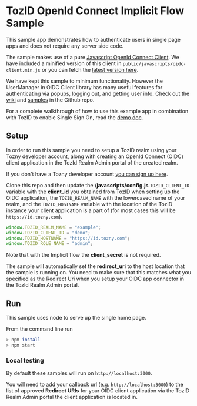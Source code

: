 # TozID OpenId Connect Implicit Flow Sample

This sample app demonstrates how to authenticate users in single page apps
and does not require any server side code.

The sample makes use of a pure [Javascript OpenId Connect Client](https://github.com/IdentityModel/oidc-client-js). We have included a minified
version of this client in `public/javascripts/oidc-client.min.js` or you can
fetch the [latest version here](https://github.com/IdentityModel/oidc-client-js/tree/dev/dist).

We have kept this sample to minimum functionality. However the UserManager in OIDC Client
library has many useful features for authenticating via popups, logging out, and
getting user info. Check out the [wiki](https://github.com/IdentityModel/oidc-client-js/wiki) and [samples](https://github.com/IdentityModel/oidc-client-js/tree/dev/sample/public) in the Github repo.

For a complete walkthrough of how to use this example app in combination with TozID to enable Single Sign On, read the [demo doc](./TozIDPoweredOIDCImplicitFlowThirdPartySSO).

## Setup
In order to run this sample you need to setup a TozID realm using your Tozny developer account, along with creating an OpenId Connect (OIDC) client
application in the TozId Realm Admin portal of the created realm.

If you don't have a Tozny developer account [you can sign up here](https://www.dashboard.tozny.com/register).

Clone this repo and then update the <b>/javascripts/config.js</b> `TOZID_CLIENT_ID` variable with the <b>client_id</b> you obtained from TozID when setting up the OIDC application, the `TOZID_REALM_NAME` with the lowercased name of your realm, and the `TOZID_HOSTNAME` variable with the location of the TozID instance your client application is a part of (for most cases this will be `https://id.tozny.com`).

```js
window.TOZID_REALM_NAME = "example";
window.TOZID_CLIENT_ID = "demo";
window.TOZID_HOSTNAME = "https://id.tozny.com";
window.TOZID_ROLE_NAME = "admin";
```

Note that with the Implicit flow the **client_secret** is not required.

The sample will automatically set the **redirect_uri** to the host
location that the sample is running on. You need to make sure that
this matches what you specified as the Redirect Uri when you
setup your OIDC app connector in the TozId Realm Admin portal.

## Run
This sample uses node to serve up the single home page.

From the command line run
```bash
> npm install
> npm start
```

### Local testing
By default these samples will run on `http://localhost:3000`.

You will need to add your callback url (e.g. `http://localhost:3000`) to the list of approved **Redirect URIs** for your OIDC client application via the TozID Realm Admin portal the client application is located in.
